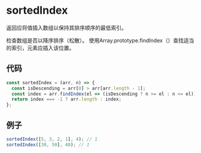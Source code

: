 # sortedIndex

返回应将值插入数组以保持其排序顺序的最低索引。

检查数组是否以降序排序（松散）。
使用Array.prototype.findIndex（）查找适当的索引，元素应插入该位置。

## 代码

```js
const sortedIndex = (arr, n) => {
  const isDescending = arr[0] > arr[arr.length - 1];
  const index = arr.findIndex(el => (isDescending ? n >= el : n <= el));
  return index === -1 ? arr.length : index;
};
```

## 例子

```js
sortedIndex([5, 3, 2, 1], 4); // 1
sortedIndex([30, 50], 40); // 1
```
